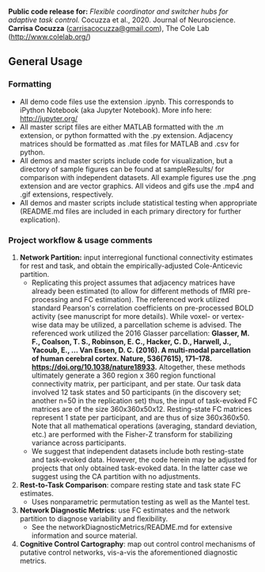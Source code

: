 **Public code release for:** *Flexible coordinator and switcher hubs for adaptive task control.* Cocuzza et al., 2020. Journal of Neuroscience. 
**Carrisa Cocuzza** (carrisacocuzza@gmail.com), The Cole Lab (http://www.colelab.org/)  

## General Usage

### Formatting 
- All demo code files use the extension .ipynb. This corresponds to iPython Notebook (aka Jupyter Notebook). More info here: http://jupyter.org/
- All master script files are either MATLAB formatted with the .m extension, or python formatted with the .py extension. Adjacency matrices should be formatted as .mat files for MATLAB and .csv for python. 
- All demos and master scripts include code for visualization, but a directory of sample figures can be found at sampleResults/ for comparison with independent datasets. All example figures use the .png extension and are vector graphics. All videos and gifs use the .mp4 and .gif extensions, respectively.
- All demos and master scripts include statistical testing when appropriate (README.md files are included in each primary directory for further explication). 

### Project workflow & usage comments
1. **Network Partition:** input interregional functional connectivity estimates for rest and task, and obtain the empirically-adjusted Cole-Anticevic partition. 
    - Replicating this project assumes that adjacency matrices have already been estimated (to allow for different methods of fMRI pre-processing and FC estimation). The referenced work utilized standard Pearson's correlation coefficients on pre-processed BOLD activity (see manuscript for more details). While voxel- or vertex-wise data may be utilized, a parcellation scheme is advised. The referenced work utilized the 2016 Glasser parcellation: **Glasser, M. F., Coalson, T. S., Robinson, E. C., Hacker, C. D., Harwell, J., Yacoub, E., … Van Essen, D. C. (2016). A multi-modal parcellation of human cerebral cortex. Nature, 536(7615), 171–178. https://doi.org/10.1038/nature18933.** Altogether, these methods ultimately generate a 360 region x 360 region functional connectivity matrix, per participant, and per state. Our task data involved 12 task states and 50 participants (in the discovery set; another n=50 in the replication set) thus, the input of task-evoked FC matrices are of the size 360x360x50x12. Resting-state FC matrices represent 1 state per participant, and are thus of size 360x360x50. Note that all mathematical operations (averaging, standard deviation, etc.) are performed with the Fisher-Z transform for stabilizing variance across participants. 
    - We suggest that independent datasets include both resting-state and task-evoked data. However, the code herein may be adjusted for projects that only obtained task-evoked data. In the latter case we suggest using the CA partition with no adjustments. 
2. **Rest-to-Task Comparison**: compare resting state and task state FC estimates. 
    - Uses nonparametric permutation testing as well as the Mantel test. 
3. **Network Diagnostic Metrics**: use FC estimates and the network partition to diagnose variability and flexibility. 
    - See the networkDiagnosticMetrics/README.md for extensive information and source material. 
4. **Cognitive Control Cartography**: map out control control mechanisms of putative control networks, vis-a-vis the aforementioned diagnostic metrics. 
